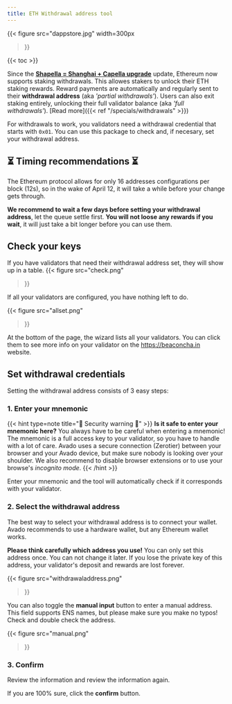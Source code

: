 ```yaml
---
title: ETH Withdrawal address tool
---
```


{{< figure
    src="dappstore.jpg"
    width=300px
>}}

{{< toc >}}


Since the [**Shapella = Shanghai + Capella upgrade**](https://ethereum.org/en/staking/withdrawals/) update, Ethereum now supports staking withdrawals.  This allowes stakers to unlock their ETH staking rewards. Reward payments are automatically and regularly sent to their **withdrawal address** (aka *'partial withdrawals'*). Users can also exit staking entirely, unlocking their full validator balance (aka *'full withdrawals'*).
[Read more]({{< ref "/specials/withdrawals" >}})

For withdrawals to work, you validators need a withdrawal credential that starts with `0x01`. You can use this package to check and, if necesary, set your withdrawal address.

## ⏳ Timing recommendations ⏳

The Ethereum protocol allows for only 16 addresses configurations per block (12s), so in the wake of April 12, it will take a while before your change gets through.

**We recommend to wait a few days before setting your withdrawal address**, let the queue settle first. **You will not loose any rewards if you wait**, it will just take a bit longer before you can use them.

## Check your keys

If you have validators that need their withdrawal address set, they will show up in a table.
{{< figure
    src="check.png"
>}}

If all your validators are configured, you have nothing left to do.

{{< figure
    src="allset.png"
>}}

At the bottom of the page, the wizard lists all your validators. You can click them to see more info on your validator on the <https://beaconcha.in> website.


## Set withdrawal credentials

Setting the withdrawal address consists of 3 easy steps:

### 1. Enter your mnemonic

{{< hint type=note title="🥷 Security warning 🥷" >}}
**Is it safe to enter your mnemonic here?** You always have to be careful when entering a mnemonic! The mnemonic is a full access key to your validator, so you have to handle with a lot of care. Avado uses a secure connection (Zerotier) between your browser and your Avado device, but make sure nobody is looking over your shoulder. We also recommend to disable browser extensions or to use your browse's *incognito mode*.
{{< /hint >}}

Enter your mnemonic and the tool will automatically check if it corresponds with your validator.

### 2. Select the withdrawal address

The best way to select your withdrawal address is to connect your wallet. Avado recommends to use a hardware wallet, but any Ethereum wallet works.

**Please think carefully which address you use!** You can only set this address once. You can not change it later. If you lose the private key of this address, your validator's deposit and rewards are lost forever.

{{< figure
    src="withdrawaladdress.png"
>}}

You can also toggle the **manual input** button to enter a manual address. This field supports ENS names, but please make sure you make no typos! Check and double check the address.

{{< figure
    src="manual.png"
>}}

### 3. Confirm

Review the information and review the information again.

If you are 100% sure, click the **confirm** button.

